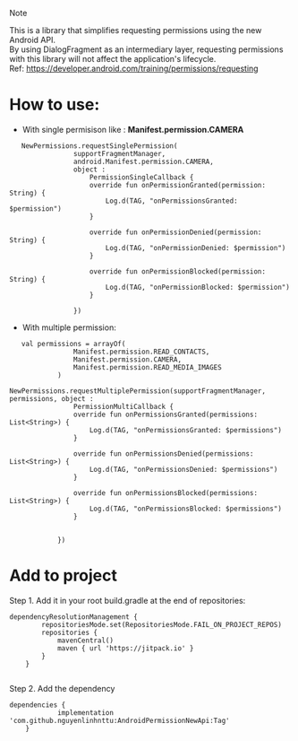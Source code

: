 > [!NOTE]
> This is a library that simplifies requesting permissions using the new Android API.<br>
> By using DialogFragment as an intermediary layer, requesting permissions with this library will not affect the application's lifecycle.<br>
> Ref: https://developer.android.com/training/permissions/requesting


# **How to use:**
- With single permisison like :  **Manifest.permission.CAMERA**
```
   NewPermissions.requestSinglePermission(
                supportFragmentManager,
                android.Manifest.permission.CAMERA,
                object :
                    PermissionSingleCallback {
                    override fun onPermissionGranted(permission: String) {
                        Log.d(TAG, "onPermissionsGranted: $permission")
                    }

                    override fun onPermissionDenied(permission: String) {
                        Log.d(TAG, "onPermissionDenied: $permission")
                    }

                    override fun onPermissionBlocked(permission: String) {
                        Log.d(TAG, "onPermissionBlocked: $permission")
                    }

                })
```
- With multiple permission:
```
   val permissions = arrayOf(
                Manifest.permission.READ_CONTACTS,
                Manifest.permission.CAMERA,
                Manifest.permission.READ_MEDIA_IMAGES
            )
            NewPermissions.requestMultiplePermission(supportFragmentManager, permissions, object :
                PermissionMultiCallback {
                override fun onPermissionsGranted(permissions: List<String>) {
                    Log.d(TAG, "onPermissionsGranted: $permissions")
                }

                override fun onPermissionsDenied(permissions: List<String>) {
                    Log.d(TAG, "onPermissionsDenied: $permissions")
                }

                override fun onPermissionsBlocked(permissions: List<String>) {
                    Log.d(TAG, "onPermissionsBlocked: $permissions")
                }


            })
```
# **Add to project**
Step 1. Add it in your root build.gradle at the end of repositories:
```
dependencyResolutionManagement {
		repositoriesMode.set(RepositoriesMode.FAIL_ON_PROJECT_REPOS)
		repositories {
			mavenCentral()
			maven { url 'https://jitpack.io' }
		}
	}


```
Step 2. Add the dependency
```
dependencies {
	        implementation 'com.github.nguyenlinhnttu:AndroidPermissionNewApi:Tag'
	}

```
